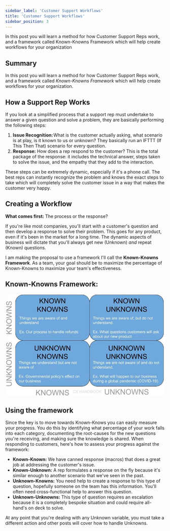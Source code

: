 ```yaml
---
sidebar_label: 'Customer Support Workflows'
title: 'Customer Support Workflows'
sidebar_position: 3
---
```

In this post you will learn a method for how Customer Support Reps work, and a framework called Known-Knowns Framework which will help create workflows for your organization
## Summary
In this post you will learn a method for how Customer Support Reps work, and a framework called *Known-Knowns Framework* which will help create workflows for your organization.

## How a Support Rep Works

If you look at a simplified process that a support rep must undertake to answer a given question and solve a problem, they are basically performing the following steps: 
1. **Issue Recognition:** What is the customer actually asking, what scenario is at play, is it known to us or unknown? They basically run an IFTTT (If This Then That) scenario for every question. 
2. **Response:** How does a rep respond to the customer? This is the total package of the response: it includes the technical answer, steps taken to solve the issue, and the empathy that they add to the interaction. 

These steps can be extremely dynamic, especially if it's a phone call. The best reps can instantly recognize the problem and knows the exact steps to take which will completely solve the customer issue in a way that makes the customer very happy.

## Creating a Workflow
**What comes first:** The process or the response? 

If you're like most companies, you'll start with a customer's question and then develop a response to solve their problem. This goes for any product, even if it's been in the market for a long time. The dynamic aspects of business will dictate that you'll always get new (Unknown) _and_ repeat (Known) questions.

I am making the proposal to use a framework I'll call the **Known-Knowns Framework**. As a team, your goal should be to maximize the percentage of Known-Knowns to maximize your team's effectiveness.

## Known-Knowns Framework:

![Known-Known Framework](https://raw.githubusercontent.com/zacharybk/cxhandbook/master/static/images/KnownKnownFramework.jpg)

## Using the framework
Since the key is to move towards Known-Knows you can easily measure your progress. You do this by identifying what percentage of your work falls into each category, documenting the root-causes for the new questions you're receiving, and making sure the knowledge is shared. When responding to customers, here's how to assess your progress against the framework:

- **Known-Known:** We have canned response (macros) that does a great job at addressing the customer's issue. 
- **Known-Unknown:** A rep formulates a response on the fly because it's similar enough to another scenario that we've seen in the past.
- **Unknown-Knowns:** You need help to create a response to this type of question, hopefully someone on the team has this information. You'll often need cross-functional help to answer this question.  
- **Unknown-Unknowns:** This type of question requires an escalation because it is a completely bespoke situation and could require all-hand's on deck to solve.

At any point that you're dealing with any Unknown variable, you must take a different action and other posts will cover how to handle Unknowns.
